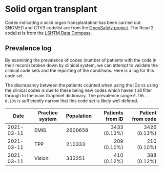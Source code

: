 # Solid organ transplant

Codes indicating a solid organ transplantation has been carried out. SNOMED and CTV3 codelist are from the [OpenSafely project](https://codelists.opensafely.org/codelist/opensafely/solid-organ-transplantation/2020-04-10/). The Read 2 codelist is from the [LSHTM Data Compass](https://github.com/ebmdatalab/tpp-sql-notebook/files/4409772/organ_tx_simple_July18.xlsx).

## Prevalence log

By examining the prevalence of codes (number of patients with the code in their record) broken down by clinical system, we can attempt to validate the clinical code sets and the reporting of the conditions. Here is a log for this code set.

The discrepancy between the patients counted when using the IDs vs using the clinical codes is due to these being new codes which haven't all filter through to the main Graphnet dictionary. The prevalence range `0.10% - 0.13%` is sufficiently narrow that this code set is likely well defined.

| Date       | Practice system | Population | Patients from ID | Patient from code |
| ---------- | --------------- | ---------- | ---------------: | ----------------: |
| 2021-03-11 | EMIS            | 2600658    |     3433 (0.13%) |      3426 (0.13%) |
| 2021-03-11 | TPP             | 210333     |      209 (0.10%) |       210 (0.10%) |
| 2021-03-11 | Vision          | 333251     |      410 (0.12%) |       388 (0.12%) |
